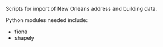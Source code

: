 Scripts for import of New Orleans address and building data.

Python modules needed include:
* fiona
* shapely
